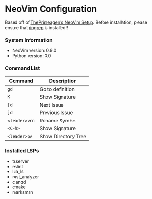 # NeoVim Configuration
Based off of [ThePrimeagen's NeoVim Setup](https://github.com/ThePrimeagen/init.lua).
Before installation, please ensure that [ripgrep](https://github.com/BurntSushi/ripgrep) is installed!!

### System Information
- NeoVim version: 0.9.0
- Python version: 3.0

### Command List
| Command         | Description         |
| ---             | ---                 |
| `gd`            | Go to definition    |
| `K`             | Show Signature      |
| `[d`            | Next Issue          |
| `]d`            | Previous Issue      |
| `<leader>vrn`   | Rename Symbol       |
| `<C-h>`         | Show Signature      |
| `<leader>pv`    | Show Directory Tree |

### Installed LSPs
- tsserver
- eslint
- lua_ls
- rust_analyzer
- clangd
- cmake
- marksman
